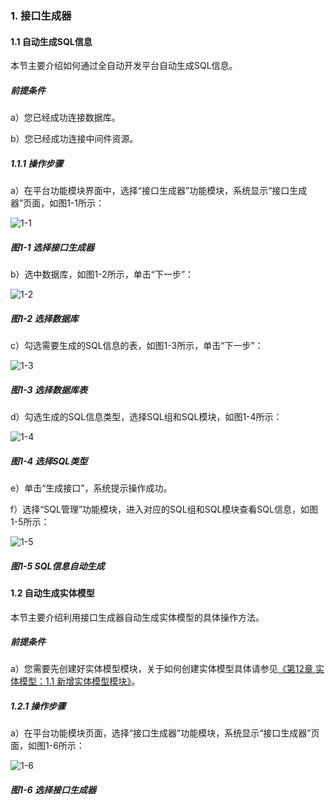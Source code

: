 ### 1. 接口生成器

#### 1.1 自动生成SQL信息

本节主要介绍如何通过全自动开发平台自动生成SQL信息。

##### 前提条件

a）您已经成功连接数据库。

b）您已经成功连接中间件资源。

##### 1.1.1 操作步骤

a）在平台功能模块界面中，选择“接口生成器”功能模块，系统显示“接口生成器”页面，如图1-1所示：

![1-1](https://www.feisuanyz.com/fsimage/ks-image/ks_13-00_img.png)

##### 图1-1 选择接口生成器

b）选中数据库，如图1-2所示，单击“下一步”：

![1-2](https://www.feisuanyz.com/fsimage/ks-image/ks_13-01_img.png)

##### 图1-2 选择数据库

c）勾选需要生成的SQL信息的表，如图1-3所示，单击“下一步”：

![1-3](https://www.feisuanyz.com/fsimage/ks-image/ks_13-2_img.png)

##### 图1-3 选择数据库表

d）勾选生成的SQL信息类型，选择SQL组和SQL模块，如图1-4所示：

![1-4](https://www.feisuanyz.com/fsimage/ks-image/ks_13-3_img.png)

##### 图1-4 选择SQL类型

e）单击“生成接口”，系统提示操作成功。

f）选择“SQL管理”功能模块，进入对应的SQL组和SQL模块查看SQL信息，如图1-5所示：

![1-5](https://www.feisuanyz.com/fsimage/ks-image/ks_13-4_img.png)

##### 图1-5 SQL信息自动生成

#### 1.2 自动生成实体模型

本节主要介绍利用接口生成器自动生成实体模型的具体操作方法。

##### 前提条件

a）您需要先创建好实体模型模块，关于如何创建实体模型具体请参见[《第12章 实体模型：1.1 新增实体模型模块》](https://gitee.com/feisuanyz/SoFlu-adp/blob/master/SoFlu%E7%A4%BE%E5%8C%BA%E7%89%88%E6%95%99%E7%A8%8B/SoFlu%E7%A4%BE%E5%8C%BA%E7%89%88%E5%9F%BA%E7%A1%80%E6%93%8D%E4%BD%9C%E6%8C%87%E5%8D%97/12.%20%E5%AE%9E%E4%BD%93%E6%A8%A1%E5%9E%8B/1.%20%E5%AE%9E%E4%BD%93%E6%A8%A1%E5%9E%8B%E6%A8%A1%E5%9D%97)。

##### 1.2.1 操作步骤

a）在平台功能模块页面，选择“接口生成器”功能模块，系统显示“接口生成器”页面，如图1-6所示：

![1-6](https://www.feisuanyz.com/fsimage/zc-image/czzn_13_2_3_1.png)

##### 图1-6 选择接口生成器
